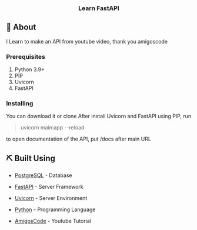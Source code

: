 <h3 align="center">Learn FastAPI</h3>

## 🧐 About <a name = "about"></a>

I Learn to make an API from youtube video, thank you amigoscode

### Prerequisites

1. Python 3.9+
1. PIP
1. Uvicorn
1. FastAPI

### Installing

You can download it or clone
After install Uvicorn and FastAPI using PIP, run
> uvicorn main:app --reload

to open documentation of the API, put /docs after main URL

## ⛏️ Built Using <a name = "built_using"></a>

- [PostgreSQL](https://www.postgresql.org/) - Database
- [FastAPI](https://fastapi.tiangolo.com/) - Server Framework
- [Uvicorn](https://www.uvicorn.org/) - Server Environment
- [Python](https://www.python.org/) - Programming Language


- [AmigosCode](https://www.youtube.com/watch?v=GN6ICac3OXY&list=PPSV) - Youtube Tutorial
